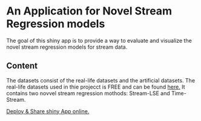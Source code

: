 # An Application for Novel Stream Regression models 
The goal of this shiny app is to provide a way to evaluate and visualize the novel stream regression models for stream data.

Content
--
The datasets consist of the real-life datasets and the artificial datasets. The real-life datasets used in thie projecct is FREE and can be found [here.](http://pages.stern.nyu.edu/~wgreene/Text/tables/tablelist5.htm","here.)
It contains two novvel stream regression mothods: Stream-LSE and Time-Stream.

[Deploy & Share shiny App online.](https://streamregressiontool.shinyapps.io/novel-stream-regression-shiny-app-/)


